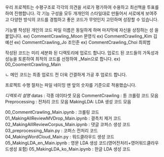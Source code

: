 우리 프로젝트는 수평구조로 각각의 의견을 서로가 평가하여 수용하고 최선책을 투표를 하여 진행합니다.
각 기능 구성을 모두 개개인의 스타일대로 만들어서 서로에게 보여주고 다양한 방식의 코드를 경험하고 좋은 코드가 무엇인지 고민하며 성장할 수 있습니다.

기능별 작성된 개인의 코드 파일 이름은 동일하게 하며 마지막에 자신을 상징하는 성 을 붙입니다.
ex) CommentCrawling_Moon 문영식
ex) CommentCrawling_Kim 김예선
ex) CommentCrawling_Jo 조인준
ex) CommentCrawling_Choi 최희범
 
작성된 코드는 미리 세분화 된 디렉토리에 업로드 합니다.
업로드 된 코드들의 가독성과 성능을 토론하여 최적의 코드를 선정하여 _Main으로 합니다.
ex) 00_CoomentCrawling_Main

ㄴ 메인 코드는 최종 업로드 전 더욱 간결하게 가공 후 업로드 합니다.

프로젝트 수행 절차는 파일 네이밍 맨 앞의 숫자를 기준으로 적용했습니다.

*디렉토리 설명*
datas : 각종 데이타셋 모음
CommentCrawling : 툰 크롤링 코드 모음
Preprocessing : 전처리 코드 모음
MakingLDA: LDA 생성 코드 모음

00_CommentCrawling_Main.ipynb : 크롤링 코드
01_MakingAllReviewMVDrop_Main.ipynb : 결측치 제거 코드
02_MakingAlllReviewCorpus_Main.ipynb : 댓글 코퍼스 생성 코드
03_preprocessing_Main.py : 코퍼스 전처리 코드
04_MakingWordCloud_Main.py : 워드클라우드 생성 코드
05_MakingLDA_en_Main.ipynb : 영문 LDA 생성 코드(영어전처리+영어워드클라우드생성 포함)
05_MakingLDA_ko_Main.ipynb : 한글 LDA 생성 코드
